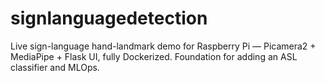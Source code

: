 # signlanguagedetection
Live sign-language hand-landmark demo for Raspberry Pi — Picamera2 + MediaPipe + Flask UI, fully Dockerized. Foundation for adding an ASL classifier and MLOps.

